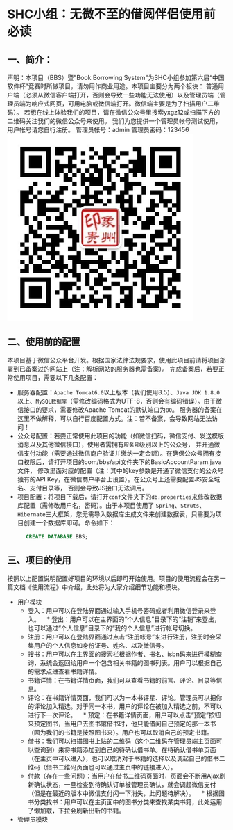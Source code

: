 # SHC小组：无微不至的借阅伴侣使用前必读
## 一、简介：<br>
声明：本项目（BBS）暨"Book Borrowing System"为SHC小组参加第六届“中国软件杯”竞赛时所做项目，请勿用作商业用途。本项目主要分为两个板块：
普通用户端（必须从微信客户端打开，否则会导致一些功能无法使用）以及管理员端（管理员端为响应式网页，可用电脑或微信端打开。微信端主要是为了扫描用户二维码）。
若想在线上体验我们的项目，请在微信公众号里搜索yxgz12或扫描下方的二维码关注我们的微信公众号来使用。
我们为您提供一个管理员帐号测试使用，用户帐号请您自行注册。
管理员帐号：admin  管理员密码：123456
<br>
![扫描即可关注我们的微信公众号](https://github.com/starpxy/BBS/raw/master/WebContent/res/qrCode.jpg "扫码关注微信公众号") 
<br>
## 二、使用前的配置<br>
本项目基于微信公众平台开发。根据国家法律法规要求，使用此项目前请将项目部署到已备案过的网站上（注：解析网站的服务器也需备案）。
完成备案后，若要正常使用项目，需要以下几条配置：<br>
* 服务器配置：`Apache Tomcat6.0`以上版本（我们使用8.5）、`Java JDK 1.8.0`以上、`MySQL数据库`（需修改编码格式为UTF-8，否则会有编码错误）。由于微信接口的要求，需要修改Apache Tomcat的默认端口为`80`。
服务器的备案在这里不做解释，可以自行百度配置方式。注：若不备案，会导致网站无法访问！<br>
* 公众号配置：若要正常使用此项目的功能（如微信扫码，微信支付、发送模版消息以及其他微信接口），使用者需拥有`服务号`级别以上的公众号，
并开通微信支付功能（需要通过微信商户验证并缴纳一定金额）。在确保公众号拥有接口权限后，请打开项目的com/bbs/api文件夹下的BasicAccountParam.java文件，
修改里面对应的配置（注：其中的key参数是开通了微信支付的公众号独有的API Key，在微信商户平台上设置）。在公众号上还需要配置JS安全域名、支付目录等，
否则会导致JS接口无法调用。<br>
* 项目配置：将项目下载后，请打开`conf`文件夹下的`db.properties`来修改数据库配置（需修改用户名，密码）。由于本项目使用了
`Spring`、`Struts`、`Hibernate`三大框架，您无需导入数据库生成文件来创建数据表，只需要为项目创建一个数据库即可。命令如下：
```SQL
      CREATE DATABASE BBS;
```
## 三、项目的使用<br>
按照以上配置说明配置好项目的环境以后即可开始使用。项目的使用流程会在另一篇文档《使用流程》中介绍，此处将为大家介绍细节功能和模块。<br>
* 用户模块<br>
    * 登入：用户可以在登陆界面通过输入手机号密码或者利用微信登录来登入。
    * 登出：用户可以在主界面的“个人信息”目录下的“注销”来登出，也可以通过“个人信息”目录下的“我的个人信息”进行帐号切换。
    * 注册：用户可以在登陆界面通过点击“注册帐号”来进行注册，注册时会采集用户的个人信息如身份证号、姓名、以及微信号。
    * 搜书：用户可以在主界面的搜索栏根据作者、书名、isbn码来进行模糊查询，系统会返回给用户一个包含相关书籍的图书列表。用户可以根据自己的需求点进查看书籍详情。
    * 书籍详情：在书籍详情页面，我们可以查看书籍的前言、评论、目录等信息。
    * 评论：在书籍详情页面，我们可以为一本书评星、评论。管理员可以把你的评论加入精选。对于同一本书，用户的评论在被加入精选之前，不可以进行下一次评论。
    * 预定：在书籍详情页面，用户可以点击“预定”按钮来预定图书，当用户去图书馆借书时，他只能借阅自己预定的那一本书（因为我们的书籍是按照图书来）。用户也可以取消自己的预定书籍。
    * 借书：我们可以扫描图书上贴的二维码（这个二维码在管理员端主页面可以查询到）来将书籍添加到自己的待确认借书单。在待确认借书单页面（在主页中可以进入），也可以取消对于书籍的选择以及调起自己的借书二维码（借书二维码页面也可以通过主页中的链接进入）。
    * 付款（存在一些问题）：当用户在借书二维码页面时，页面会不断用Ajax刷新确认状态，一旦检查到待确认订单被管理员确认，就会调起微信支付（但是在最近的版本中微信支付闪一下消失，此问题待解决）。
    * 根据图书分类找书：用户可以在主页面中的图书分类来查找某类书籍，此处运用了懒加载，下拉会刷新出新的书籍。
* 管理员模块
